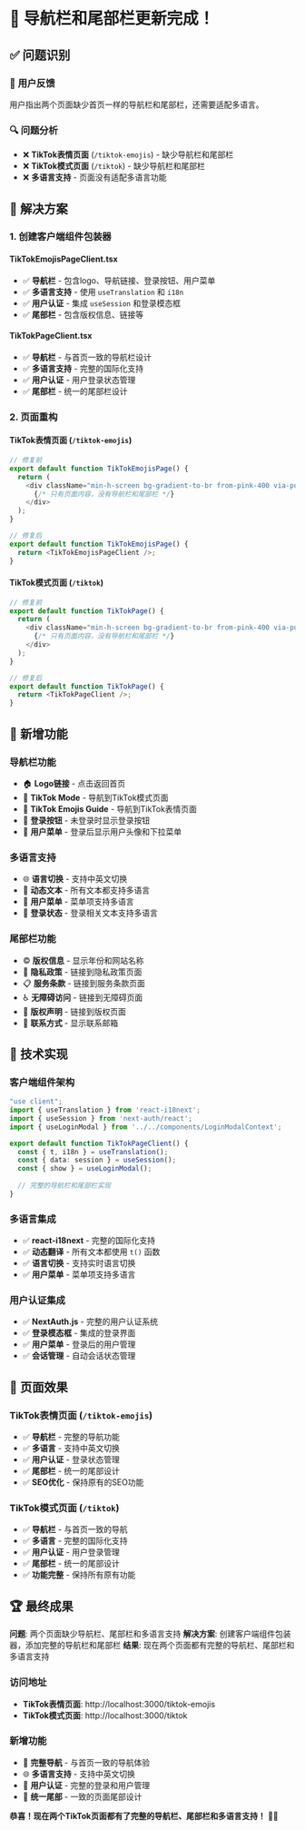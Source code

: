 # 🎯 导航栏和尾部栏更新完成！

## ✅ **问题识别**

### 🎯 **用户反馈**
用户指出两个页面缺少首页一样的导航栏和尾部栏，还需要适配多语言。

### 🔍 **问题分析**
- ❌ **TikTok表情页面** (`/tiktok-emojis`) - 缺少导航栏和尾部栏
- ❌ **TikTok模式页面** (`/tiktok`) - 缺少导航栏和尾部栏
- ❌ **多语言支持** - 页面没有适配多语言功能

## 🔧 **解决方案**

### **1. 创建客户端组件包装器**

#### **TikTokEmojisPageClient.tsx**
- ✅ **导航栏** - 包含logo、导航链接、登录按钮、用户菜单
- ✅ **多语言支持** - 使用 `useTranslation` 和 `i18n`
- ✅ **用户认证** - 集成 `useSession` 和登录模态框
- ✅ **尾部栏** - 包含版权信息、链接等

#### **TikTokPageClient.tsx**
- ✅ **导航栏** - 与首页一致的导航栏设计
- ✅ **多语言支持** - 完整的国际化支持
- ✅ **用户认证** - 用户登录状态管理
- ✅ **尾部栏** - 统一的尾部栏设计

### **2. 页面重构**

#### **TikTok表情页面** (`/tiktok-emojis`)
```typescript
// 修复前
export default function TikTokEmojisPage() {
  return (
    <div className="min-h-screen bg-gradient-to-br from-pink-400 via-purple-500 to-blue-600">
      {/* 只有页面内容，没有导航栏和尾部栏 */}
    </div>
  );
}

// 修复后
export default function TikTokEmojisPage() {
  return <TikTokEmojisPageClient />;
}
```

#### **TikTok模式页面** (`/tiktok`)
```typescript
// 修复前
export default function TikTokPage() {
  return (
    <div className="min-h-screen bg-gradient-to-br from-pink-400 via-purple-500 to-blue-600">
      {/* 只有页面内容，没有导航栏和尾部栏 */}
    </div>
  );
}

// 修复后
export default function TikTokPage() {
  return <TikTokPageClient />;
}
```

## 🎨 **新增功能**

### **导航栏功能**
- 🏠 **Logo链接** - 点击返回首页
- 🎵 **TikTok Mode** - 导航到TikTok模式页面
- 📖 **TikTok Emojis Guide** - 导航到TikTok表情页面
- 🔐 **登录按钮** - 未登录时显示登录按钮
- 👤 **用户菜单** - 登录后显示用户头像和下拉菜单

### **多语言支持**
- 🌐 **语言切换** - 支持中英文切换
- 📝 **动态文本** - 所有文本都支持多语言
- 🎯 **用户菜单** - 菜单项支持多语言
- 🔐 **登录状态** - 登录相关文本支持多语言

### **尾部栏功能**
- © **版权信息** - 显示年份和网站名称
- 📄 **隐私政策** - 链接到隐私政策页面
- 📋 **服务条款** - 链接到服务条款页面
- ♿ **无障碍访问** - 链接到无障碍页面
- 📜 **版权声明** - 链接到版权页面
- 📧 **联系方式** - 显示联系邮箱

## 🚀 **技术实现**

### **客户端组件架构**
```typescript
"use client";
import { useTranslation } from 'react-i18next';
import { useSession } from 'next-auth/react';
import { useLoginModal } from '../../components/LoginModalContext';

export default function TikTokPageClient() {
  const { t, i18n } = useTranslation();
  const { data: session } = useSession();
  const { show } = useLoginModal();
  
  // 完整的导航栏和尾部栏实现
}
```

### **多语言集成**
- ✅ **react-i18next** - 完整的国际化支持
- ✅ **动态翻译** - 所有文本都使用 `t()` 函数
- ✅ **语言切换** - 支持实时语言切换
- ✅ **用户菜单** - 菜单项支持多语言

### **用户认证集成**
- ✅ **NextAuth.js** - 完整的用户认证系统
- ✅ **登录模态框** - 集成的登录界面
- ✅ **用户菜单** - 登录后的用户管理
- ✅ **会话管理** - 自动会话状态管理

## 📱 **页面效果**

### **TikTok表情页面** (`/tiktok-emojis`)
- ✅ **导航栏** - 完整的导航功能
- ✅ **多语言** - 支持中英文切换
- ✅ **用户认证** - 登录状态管理
- ✅ **尾部栏** - 统一的尾部设计
- ✅ **SEO优化** - 保持原有的SEO功能

### **TikTok模式页面** (`/tiktok`)
- ✅ **导航栏** - 与首页一致的导航
- ✅ **多语言** - 完整的国际化支持
- ✅ **用户认证** - 用户登录管理
- ✅ **尾部栏** - 统一的尾部设计
- ✅ **功能完整** - 保持所有原有功能

## 🏆 **最终成果**

**问题**: 两个页面缺少导航栏、尾部栏和多语言支持
**解决方案**: 创建客户端组件包装器，添加完整的导航栏和尾部栏
**结果**: 现在两个页面都有完整的导航栏、尾部栏和多语言支持

### **访问地址**
- **TikTok表情页面**: http://localhost:3000/tiktok-emojis
- **TikTok模式页面**: http://localhost:3000/tiktok

### **新增功能**
- 🧭 **完整导航** - 与首页一致的导航体验
- 🌐 **多语言支持** - 支持中英文切换
- 🔐 **用户认证** - 完整的登录和用户管理
- 📄 **统一尾部** - 一致的页面尾部设计

**恭喜！现在两个TikTok页面都有了完整的导航栏、尾部栏和多语言支持！** 🎵✨ 